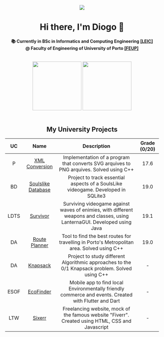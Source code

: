 <div align = "center">
  <img href="center" src="https://u.cubeupload.com/Aflac/catsitting.gif">
  <h1 align="center">Hi there, I'm Diogo 👋</h1>
  <h4 align="center">
    📚 Currently in BSc in Informatics and Computing Engineering
    <a href="https://sigarra.up.pt/feup/pt/cur_geral.cur_view?pv_curso_id=22841&pv_ano_lectivo=2024">[LEIC]</a>
    <br>@ Faculty of Engineering of University of Porto
    <a href="https://sigarra.up.pt/feup/pt/web_page.inicial">[FEUP]</a>
    
  </h4>
<br>
</div>

<div align="center">
  <img height=160em src="https://github-readme-stats.vercel.app/api?username=diogopmac&theme=dark&hide_border=false&count_private=true"/>
  <img height=160em src="https://github-readme-stats.vercel.app/api/top-langs/?username=diogopmac&theme=dark&show_icons=true&hide_border=false&layout=compact"/>
  <br><br>
</div>

<div align="center">
<h2>
  My University Projects
</h2>
<div/>

| UC | Name | Description | Grade (0/20) |
| :---: | :-----: | :------------: | :---------: |
| P | [XML Conversion](https://github.com/diogopmac/PROG-XML_Conversion) | Implementation of a program that converts SVG arquives to PNG arquives. Solved using C++ | 17.6
| BD | [Soulslike Database](https://github.com/diogopmac/BD-SoulsLike) | Project to track essential aspects of a SoulsLike videogame. Developed in SQLite3 | 19.0
| LDTS | [Survivor](https://github.com/diogopmac/LDTS-Survivor) | Surviving videogame against waves of enimies, with different weapons and classes, using LanternaGUI. Developed using Java | 19.1
| DA | [Route Planner](https://github.com/diogopmac/DA-RoutePlanning) | Tool to find the best routes for travelling in Porto's Metropolitan area. Solved using C++ | 19.0
| DA | [Knapsack](https://github.com/diogopmac/DA-Knapsack) | Project to study different Algorithmic approaches to the 0/1 Knapsack problem. Solved using C++ | -
| ESOF | [EcoFinder](https://github.com/diogopmac/ESOF-EcoFinder) | Mobile app to find local Environmentally friendly commerce and events. Created with Flutter and Dart | -
| LTW | [Sixerr](https://github.com/diogopmac/LTW-Sixerr) | Freelancing website, mock of the famous website "Fiverr". Created using HTML, CSS and Javascript | -
